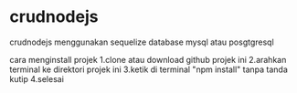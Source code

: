 # crudnodejs
crudnodejs menggunakan sequelize database mysql atau posgtgresql

cara menginstall projek 
1.clone atau download github projek ini
2.arahkan terminal ke direktori projek ini
3.ketik di terminal "npm install" tanpa tanda kutip
4.selesai
